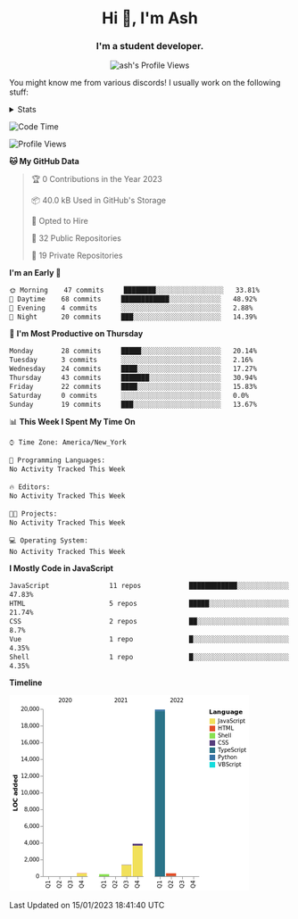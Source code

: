 <h1 align="center">Hi 👋, I'm Ash</h1>
<h3 align="center">I'm a student developer. </h3>
<p align="center"> <img src="https://komarev.com/ghpvc/?username=ash-development" alt="ash's Profile Views" /></p>
<p>You might know me from various discords!
I usually work on the following stuff: </p>

<!-- [htmljourney](https://github.com/ash-development/htmljourney/) - My project about learning the ins and outs of web development. Blogged by me on [DEV.to](https://dev.to/killua/series/10106).An aspiring developer -->

<details>
 <summary>Stats</summary><br>
<p>&nbsp;<a href="https://github.com/anuraghazra/github-readme-stats"><img align="center" src="https://github-readme-stats.vercel.app/api?username=ash-development&show_icons=true&count_private=true&theme=dracula" /></a></p>
<p>&nbsp;<a href="https://github.com/ryo-ma/github-profile-trophy"><img align="center" src="https://github-profile-trophy.vercel.app/?username=ash-development&theme=dracula&margin-w=15&margin-h=15&column=4" /></a></p>
</details>
 
<!--START_SECTION:waka-->
![Code Time](http://img.shields.io/badge/Code%20Time-2%20hrs%2034%20mins-blue)

![Profile Views](http://img.shields.io/badge/Profile%20Views-0-blue)

**🐱 My GitHub Data** 

> 🏆 0 Contributions in the Year 2023
 > 
> 📦 40.0 kB Used in GitHub's Storage 
 > 
> 💼 Opted to Hire
 > 
> 📜 32 Public Repositories 
 > 
> 🔑 19 Private Repositories  
 > 
**I'm an Early 🐤** 

```text
🌞 Morning    47 commits     ████████░░░░░░░░░░░░░░░░░   33.81% 
🌆 Daytime    68 commits     ████████████░░░░░░░░░░░░░   48.92% 
🌃 Evening    4 commits      ░░░░░░░░░░░░░░░░░░░░░░░░░   2.88% 
🌙 Night      20 commits     ███░░░░░░░░░░░░░░░░░░░░░░   14.39%

```
📅 **I'm Most Productive on Thursday** 

```text
Monday       28 commits     █████░░░░░░░░░░░░░░░░░░░░   20.14% 
Tuesday      3 commits      ░░░░░░░░░░░░░░░░░░░░░░░░░   2.16% 
Wednesday    24 commits     ████░░░░░░░░░░░░░░░░░░░░░   17.27% 
Thursday     43 commits     ███████░░░░░░░░░░░░░░░░░░   30.94% 
Friday       22 commits     ████░░░░░░░░░░░░░░░░░░░░░   15.83% 
Saturday     0 commits      ░░░░░░░░░░░░░░░░░░░░░░░░░   0.0% 
Sunday       19 commits     ███░░░░░░░░░░░░░░░░░░░░░░   13.67%

```


📊 **This Week I Spent My Time On** 

```text
⌚︎ Time Zone: America/New_York

💬 Programming Languages: 
No Activity Tracked This Week

🔥 Editors: 
No Activity Tracked This Week

🐱‍💻 Projects: 
No Activity Tracked This Week

💻 Operating System: 
No Activity Tracked This Week

```

**I Mostly Code in JavaScript** 

```text
JavaScript               11 repos            ████████████░░░░░░░░░░░░░   47.83% 
HTML                     5 repos             █████░░░░░░░░░░░░░░░░░░░░   21.74% 
CSS                      2 repos             ██░░░░░░░░░░░░░░░░░░░░░░░   8.7% 
Vue                      1 repo              █░░░░░░░░░░░░░░░░░░░░░░░░   4.35% 
Shell                    1 repo              █░░░░░░░░░░░░░░░░░░░░░░░░   4.35%

```


**Timeline**

![Chart not found](https://raw.githubusercontent.com/ash-development/ash-development/main/charts/bar_graph.png) 


 Last Updated on 15/01/2023 18:41:40 UTC
<!--END_SECTION:waka-->
</details>
